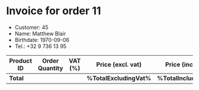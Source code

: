 # Invoice for order 11

- Customer: 45
- Name: Matthew Blair
- Birthdate: 1970-09-06
- Tel.: +32 9 736 13 95

| Product ID | Order Quantity | VAT (%) | Price (excl. vat) | Price (incl. VAT) |
|------------|----------------|---------|-------------------|-------------------|
| **Total** |                 |         | **%TotalExcludingVat%**| **%TotalIncludingVat%** |


